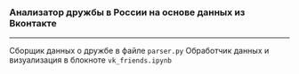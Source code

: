 ### Анализатор дружбы в России на основе данных из Вконтакте
---
Сборщик данных о дружбе в файле `parser.py`
Обработчик данных и визуализация в блокноте `vk_friends.ipynb`


